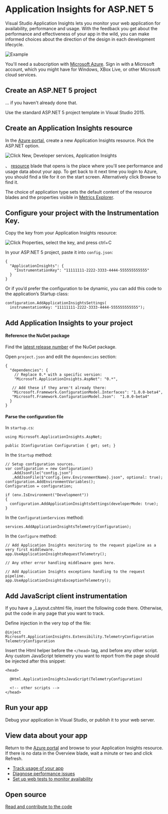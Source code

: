 <properties 
	pageTitle="Application Insights for ASP.NET 5" 
	description="Monitor web applications for availability, performance and usage." 
	services="application-insights" 
    documentationCenter=".net"
	authors="alancameronwills" 
	manager="ronmart"/>

<tags 
	ms.service="application-insights" 
	ms.workload="tbd" 
	ms.tgt_pltfrm="ibiza" 
	ms.devlang="na" 
	ms.topic="article" 
	ms.date="05/27/2015" 
	ms.author="awills"/>

# Application Insights for ASP.NET 5

Visual Studio Application Insights lets you monitor your web application for availability, performance and usage. With the feedback you get about the performance and effectiveness of your app in the wild, you can make informed choices about the direction of the design in each development lifecycle.

![Example](./media/app-insights-asp-net-five/sample.png)

You'll need a subscription with [Microsoft Azure](http://azure.com). Sign in with a Microsoft account, which you might have for Windows, XBox Live, or other Microsoft cloud services. 

## Create an ASP.NET 5 project

... if you haven't already done that. 

Use the standard ASP.NET 5 project template in Visual Studio 2015.


## Create an Application Insights resource

In the [Azure portal][portal], create a new Application Insights resource. Pick the ASP.NET option.

![Click New, Developer services, Application Insights](./media/app-insights-asp-net-five/01-new-asp.png)

、 [resource][roles] blade that opens is the place where you'll see performance and usage data about your app. To get back to it next time you login to Azure, you should find a tile for it on the start screen. Alternatively click Browse to find it.

The choice of application type sets the default content of the resource blades and the properties visible in [Metrics Explorer][metrics].

##  Configure your project with the Instrumentation Key.

Copy the key from your Application Insights resource:

![Click Properties, select the key, and press ctrl+C](./media/app-insights-asp-net-five/02-props-asp.png)

In your ASP.NET 5 project, paste it into `config.json`:

    {
      "ApplicationInsights": {
        "InstrumentationKey": "11111111-2222-3333-4444-555555555555"
      }
    }

Or if you’d prefer the configuration to be dynamic, you can add this code to the application’s Startup class:

    configuration.AddApplicationInsightsSettings(
      instrumentationKey: "11111111-2222-3333-4444-555555555555");


## Add Application Insights to your project


#### Reference the NuGet package

Find the [latest release number](https://github.com/Microsoft/ApplicationInsights-aspnet5/releases) of the NuGet package.

Open `project.json` and edit the `dependencies` section:

    {
      "dependencies": {
        // Replace 0.* with a specific version:
        "Microsoft.ApplicationInsights.AspNet": "0.*",

       // Add these if they aren't already there:
       "Microsoft.Framework.ConfigurationModel.Interfaces": "1.0.0-beta4",
       "Microsoft.Framework.ConfigurationModel.Json":  "1.0.0-beta4"
      }
    }

#### Parse the configuration file

In `startup.cs`:

    using Microsoft.ApplicationInsights.AspNet;

    public IConfiguration Configuration { get; set; }

In the `Startup` method:

    // Setup configuration sources.
    var configuration = new Configuration()
       .AddJsonFile("config.json")
       .AddJsonFile($"config.{env.EnvironmentName}.json", optional: true);
    configuration.AddEnvironmentVariables();
    Configuration = configuration;

    if (env.IsEnvironment("Development"))
    {
      configuration.AddApplicationInsightsSettings(developerMode: true);
    }

In the `ConfigurationServices` method:

    services.AddApplicationInsightsTelemetry(Configuration);

In the `Configure` method:

    // Add Application Insights monitoring to the request pipeline as a very first middleware.
    app.UseApplicationInsightsRequestTelemetry();

    // Any other error handling middleware goes here.

    // Add Application Insights exceptions handling to the request pipeline.
    app.UseApplicationInsightsExceptionTelemetry();

## Add JavaScript client instrumentation

If you have a _Layout.cshtml file, insert the following code there. Otherwise, put the code in any page that you want to track.

Define injection in the very top of the file:

    @inject Microsoft.ApplicationInsights.Extensibility.TelemetryConfiguration TelemetryConfiguration

Insert the Html helper before the `</head>` tag, and before any other script. Any custom JavaScript telemetry you want to report from the page should be injected after this snippet:

    <head> 

      @Html.ApplicationInsightsJavaScript(TelemetryConfiguration) 

      <!-- other scripts -->
    </head>

## Run your app

Debug your application in Visual Studio, or publish it to your web server.

## View data about your app

Return to the [Azure portal][portal] and browse to your Application Insights resource. If there is no data in the Overview blade, wait a minute or two and click Refresh. 

* [Track usage of your app][usage]
* [Diagnose performance issues][detect]
* [Set up web tests to monitor availability][availability]



## Open source

[Read and contribute to the code](https://github.com/Microsoft/ApplicationInsights-aspnet5)


<!--Link references-->

[api]: app-insights-api-custom-events-metrics.md
[apikey]: app-insights-api-custom-events-metrics.md#ikey
[availability]: app-insights-monitor-web-app-availability.md
[azure]: ../insights-perf-analytics.md
[client]: app-insights-javascript.md
[detect]: app-insights-detect-triage-diagnose.md
[diagnostic]: app-insights-diagnostic-search.md
[knowUsers]: app-insights-overview-usage.md
[metrics]: app-insights-metrics-explorer.md
[netlogs]: app-insights-asp-net-trace-logs.md
[perf]: app-insights-web-monitor-performance.md
[portal]: http://portal.azure.com/
[qna]: app-insights-troubleshoot-faq.md
[roles]: app-insights-resources-roles-access-control.md
[start]: app-insights-get-started.md
[usage]: app-insights-web-track-usage.md 